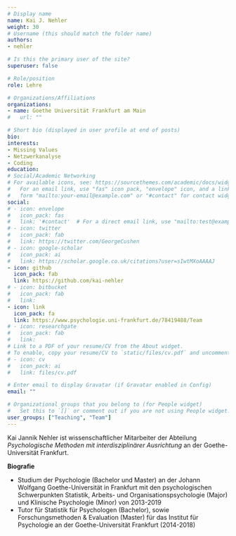 ```yaml
---
# Display name
name: Kai J. Nehler
weight: 30
# Username (this should match the folder name)
authors:
- nehler

# Is this the primary user of the site?
superuser: false

# Role/position
role: Lehre

# Organizations/Affiliations
organizations:
- name: Goethe Universität Frankfurt am Main
#   url: ""

# Short bio (displayed in user profile at end of posts)
bio:
interests:
- Missing Values
- Netzwerkanalyse
- Coding
education:
# Social/Academic Networking
# For available icons, see: https://sourcethemes.com/academic/docs/widgets/#icons
#   For an email link, use "fas" icon pack, "envelope" icon, and a link in the
#   form "mailto:your-email@example.com" or "#contact" for contact widget.
social:
# - icon: envelope
#   icon_pack: fas
#   link: '#contact'  # For a direct email link, use "mailto:test@example.org".
# - icon: twitter
#   icon_pack: fab
#   link: https://twitter.com/GeorgeCushen
# - icon: google-scholar
#   icon_pack: ai
#   link: https://scholar.google.co.uk/citations?user=sIwtMXoAAAAJ
- icon: github
  icon_pack: fab
  link: https://github.com/kai-nehler
# - icon: bitbucket
#   icon_pack: fab
#   link:
- icon: link
  icon_pack: fa
  link: https://www.psychologie.uni-frankfurt.de/78419488/Team
# - icon: researchgate
#   icon_pack: fab
#   link:
# Link to a PDF of your resume/CV from the About widget.
# To enable, copy your resume/CV to `static/files/cv.pdf` and uncomment the lines below.
# - icon: cv
#   icon_pack: ai
#   link: files/cv.pdf

# Enter email to display Gravatar (if Gravatar enabled in Config)
email: ""

# Organizational groups that you belong to (for People widget)
#   Set this to `[]` or comment out if you are not using People widget.
user_groups: ["Teaching", "Team"]
---
```


Kai Jannik Nehler ist wissenschaftlicher Mitarbeiter der Abteilung _Psychologische Methoden mit interdisziplinärer Ausrichtung_ an der Goethe-Universität Frankfurt.

**Biografie**

- Studium der Psychologie (Bachelor und Master) an der Johann Wolfgang Goethe-Universität in Frankfurt mit den psychologischen Schwerpunkten Statistik, Arbeits- und Organisationspsychologie (Major) und Klinische Psychologie (Minor) von 2013-2019
- Tutor für Statistik für Psychologen (Bachelor), sowie Forschungsmethoden & Evaluation (Master) für das Institut für Psychologie an der Goethe-Universität Frankfurt (2014-2018)
